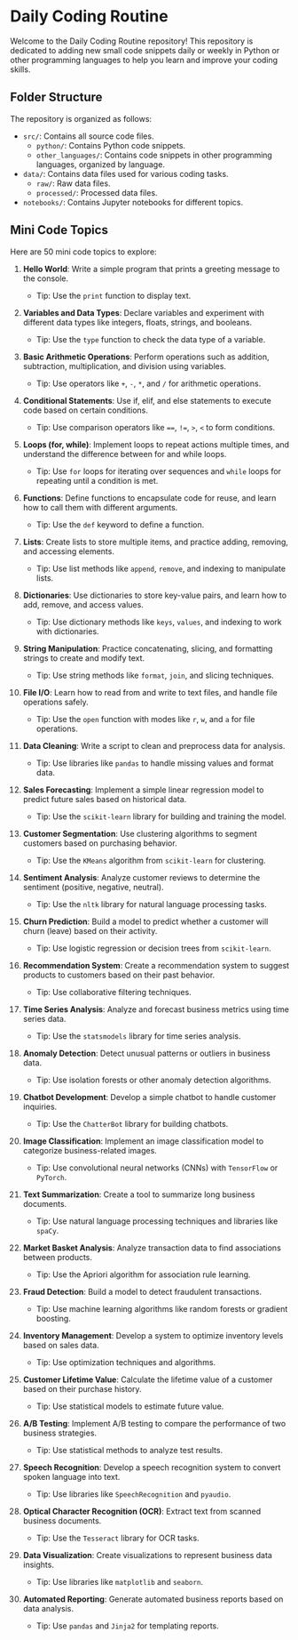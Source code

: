 # Daily Coding Routine

Welcome to the Daily Coding Routine repository! This repository is dedicated to adding new small code snippets daily or weekly in Python or other programming languages to help you learn and improve your coding skills.

## Folder Structure

The repository is organized as follows:

- `src/`: Contains all source code files.
    - `python/`: Contains Python code snippets.
    - `other_languages/`: Contains code snippets in other programming languages, organized by language.
- `data/`: Contains data files used for various coding tasks.
    - `raw/`: Raw data files.
    - `processed/`: Processed data files.
- `notebooks/`: Contains Jupyter notebooks for different topics.

## Mini Code Topics

Here are 50 mini code topics to explore:

1. **Hello World**: Write a simple program that prints a greeting message to the console.
    - Tip: Use the `print` function to display text.
2. **Variables and Data Types**: Declare variables and experiment with different data types like integers, floats, strings, and booleans.
    - Tip: Use the `type` function to check the data type of a variable.
3. **Basic Arithmetic Operations**: Perform operations such as addition, subtraction, multiplication, and division using variables.
    - Tip: Use operators like `+`, `-`, `*`, and `/` for arithmetic operations.
4. **Conditional Statements**: Use if, elif, and else statements to execute code based on certain conditions.
    - Tip: Use comparison operators like `==`, `!=`, `>`, `<` to form conditions.
5. **Loops (for, while)**: Implement loops to repeat actions multiple times, and understand the difference between for and while loops.
    - Tip: Use `for` loops for iterating over sequences and `while` loops for repeating until a condition is met.
6. **Functions**: Define functions to encapsulate code for reuse, and learn how to call them with different arguments.
    - Tip: Use the `def` keyword to define a function.
7. **Lists**: Create lists to store multiple items, and practice adding, removing, and accessing elements.
    - Tip: Use list methods like `append`, `remove`, and indexing to manipulate lists.
8. **Dictionaries**: Use dictionaries to store key-value pairs, and learn how to add, remove, and access values.
    - Tip: Use dictionary methods like `keys`, `values`, and indexing to work with dictionaries.
9. **String Manipulation**: Practice concatenating, slicing, and formatting strings to create and modify text.
    - Tip: Use string methods like `format`, `join`, and slicing techniques.
10. **File I/O**: Learn how to read from and write to text files, and handle file operations safely.
    - Tip: Use the `open` function with modes like `r`, `w`, and `a` for file operations.

11. **Data Cleaning**: Write a script to clean and preprocess data for analysis.
    - Tip: Use libraries like `pandas` to handle missing values and format data.
12. **Sales Forecasting**: Implement a simple linear regression model to predict future sales based on historical data.
    - Tip: Use the `scikit-learn` library for building and training the model.
13. **Customer Segmentation**: Use clustering algorithms to segment customers based on purchasing behavior.
    - Tip: Use the `KMeans` algorithm from `scikit-learn` for clustering.
14. **Sentiment Analysis**: Analyze customer reviews to determine the sentiment (positive, negative, neutral).
    - Tip: Use the `nltk` library for natural language processing tasks.
15. **Churn Prediction**: Build a model to predict whether a customer will churn (leave) based on their activity.
    - Tip: Use logistic regression or decision trees from `scikit-learn`.
16. **Recommendation System**: Create a recommendation system to suggest products to customers based on their past behavior.
    - Tip: Use collaborative filtering techniques.
17. **Time Series Analysis**: Analyze and forecast business metrics using time series data.
    - Tip: Use the `statsmodels` library for time series analysis.
18. **Anomaly Detection**: Detect unusual patterns or outliers in business data.
    - Tip: Use isolation forests or other anomaly detection algorithms.
19. **Chatbot Development**: Develop a simple chatbot to handle customer inquiries.
    - Tip: Use the `ChatterBot` library for building chatbots.
20. **Image Classification**: Implement an image classification model to categorize business-related images.
    - Tip: Use convolutional neural networks (CNNs) with `TensorFlow` or `PyTorch`.
21. **Text Summarization**: Create a tool to summarize long business documents.
    - Tip: Use natural language processing techniques and libraries like `spaCy`.
22. **Market Basket Analysis**: Analyze transaction data to find associations between products.
    - Tip: Use the Apriori algorithm for association rule learning.
23. **Fraud Detection**: Build a model to detect fraudulent transactions.
    - Tip: Use machine learning algorithms like random forests or gradient boosting.
24. **Inventory Management**: Develop a system to optimize inventory levels based on sales data.
    - Tip: Use optimization techniques and algorithms.
25. **Customer Lifetime Value**: Calculate the lifetime value of a customer based on their purchase history.
    - Tip: Use statistical models to estimate future value.
26. **A/B Testing**: Implement A/B testing to compare the performance of two business strategies.
    - Tip: Use statistical methods to analyze test results.
27. **Speech Recognition**: Develop a speech recognition system to convert spoken language into text.
    - Tip: Use libraries like `SpeechRecognition` and `pyaudio`.
28. **Optical Character Recognition (OCR)**: Extract text from scanned business documents.
    - Tip: Use the `Tesseract` library for OCR tasks.
29. **Data Visualization**: Create visualizations to represent business data insights.
    - Tip: Use libraries like `matplotlib` and `seaborn`.
30. **Automated Reporting**: Generate automated business reports based on data analysis.
    - Tip: Use `pandas` and `Jinja2` for templating reports.

